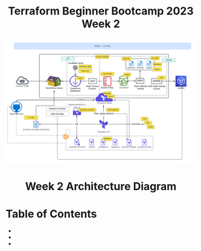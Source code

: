 # <p align=center>Terraform Beginner Bootcamp 2023 Week 2

<p align="center">
  <img src="../assets/week2.PNG"/>
</p>

# <p align=center>Week 2 Architecture Diagram </p>

# Table of Contents

- []()
- []()
- []()
